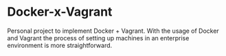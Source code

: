 # Docker-x-Vagrant
Personal project to implement Docker + Vagrant. With the usage of Docker and Vagrant the process of setting up machines in an enterprise environment is more straightforward.
